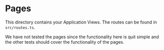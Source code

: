 # Pages

This directory contains your Application Views. The routes can be found in `src/routes.ts`.

We have not tested the pages since the functionality here is quit simple and the other tests should cover the functionality of the pages.
